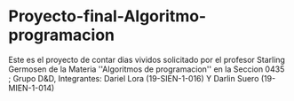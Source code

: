 # Proyecto-final-Algoritmo-programacion
Este es el proyecto de contar dias vividos solicitado por el profesor Starling Germosen de la Materia ''Algoritmos de programacion'' en la Seccion 0435 ; Grupo D&amp;D, Integrantes: Dariel Lora (19-SIEN-1-016) Y Darlin Suero (19-MIEN-1-014)
